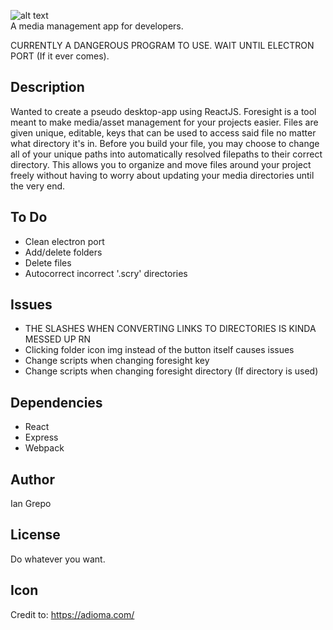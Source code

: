 ![alt text](https://i.imgur.com/H7m8opH.png)  
A media management app for developers.  

CURRENTLY A DANGEROUS PROGRAM TO USE. WAIT UNTIL ELECTRON PORT (If it ever comes).

## Description

Wanted to create a pseudo desktop-app using ReactJS. Foresight is a tool meant to make media/asset management for your projects easier. Files are given unique, editable, keys that can be used to access said file no matter what directory it's in. Before you build your file, you may choose to change all of your unique paths into automatically resolved filepaths to their correct directory. This allows you to organize and move files around your project freely without having to worry about updating your media directories until the very end.

## To Do
* Clean electron port
* Add/delete folders
* Delete files
* Autocorrect incorrect '.scry' directories

## Issues
* THE SLASHES WHEN CONVERTING LINKS TO DIRECTORIES IS KINDA MESSED UP RN
* Clicking folder icon img instead of the button itself causes issues
* Change scripts when changing foresight key
* Change scripts when changing foresight directory (If directory is used)

## Dependencies

* React
* Express
* Webpack

## Author

Ian Grepo 
<!-- [@DomPizzie](https://twitter.com/dompizzie) -->

## License
Do whatever you want.


## Icon
Credit to: https://adioma.com/
